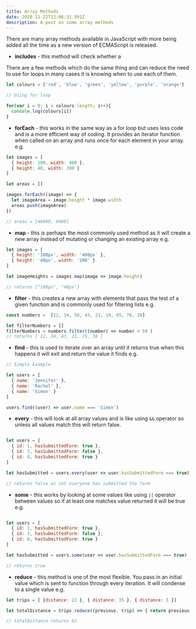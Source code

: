 ```yaml
---
title: Array Methods
date: 2020-11-22T12:06:31.591Z
description: A post on some array methods
---
```

There are many array methods available in JavaScript with more being added all the time as a new version of ECMAScript is released. 

- **includes** - this method will check whether a 



There are a few methods which do the same thing and can reduce the need to use for loops in many cases it is knowing when to use each of them.

```javascript
let colours = ['red', 'blue', 'green', 'yellow', 'purple', 'orange']

// Using for loop

for(var i = 0; i < colours.length; i++){
  console.log(colours[i])
}

```

- **forEach** - this works in the same way as a for loop but uses less code and is a more efficient way of coding. It provides an iterator function when called on an array and runs once for each element in your array. e.g.

```javascript
let images = [ 
  { height: 100, width: 400 }, 
  { height: 40, width: 200 }
]

let areas = []

images.forEach((image) => {
  let imageArea = image.height * image.width
  areas.push(imageArea)
})

// areas = [40000, 8000]
```

- **map** - this is perhaps the most commonly used method as it will create a new array instead of mutating or changing an existing array e.g.

```javascript
let images = [ 
  { height: '100px', width: '400px' }, 
  { height: '40px', width: '200' }
]

let imageHeights = images.map(image => image.height)

// returns ["100px", "40px"]
```

- **filter** - this creates a new array with elements that pass the test of a given function and is commonly used for filtering lists e.g.

```javascript
const numbers =  [12, 34, 56, 43, 21, 19, 65, 78, 38]

let filterNumbers = []
filterNumbers = numbers.filter((number) => number < 50 )
// returns [ 12, 34, 43, 21, 19, 38 ]

```

- **find** - this is used to iterate over an array until it returns true when this happens it will exit and return the value it finds e.g.

```javascript
// Simple Example

let users = [
  { name: 'Jennifer' },
  { name: 'Rachel' },
  { name: 'Simon' }
]

users.find((user) => user.name === 'Simon')
```

- **every** - this will look at all array values and is like using `&&` operator so unless all values match this will return false.

```javascript

let users = [
  { id: 1, hasSubmittedForm: true },
  { id: 3, hasSubmittedForm: false },
  { id: 8, hasSubmittedForm: true }
]

let hasSubmitted = users.every(user => user.hasSubmittedForm === true)

// returns false as not everyone has submitted the form
```

- **some** - this works by looking at some values like using `||` operator between values so if at least one matches value returned it will be true e.g.

```javascript

let users = [
  { id: 1, hasSubmittedForm: true },
  { id: 3, hasSubmittedForm: false },
  { id: 8, hasSubmittedForm: true }
]

let hasSubmitted = users.some(user => user.hasSubmittedForm === true)

// returns true
```

- **reduce** - this method is one of the most flexible. You pass in an initial value which is sent to function through every iteration. It will condense to a single value e.g.

```javascript
let trips = [ {distance: 22 }, { distance: 35 }, { distance: 5 }]

let totalDistance = trips.reduce((previous, trip) => { return previous + trip.distance }, 0)

// totalDistance returns 62
```

